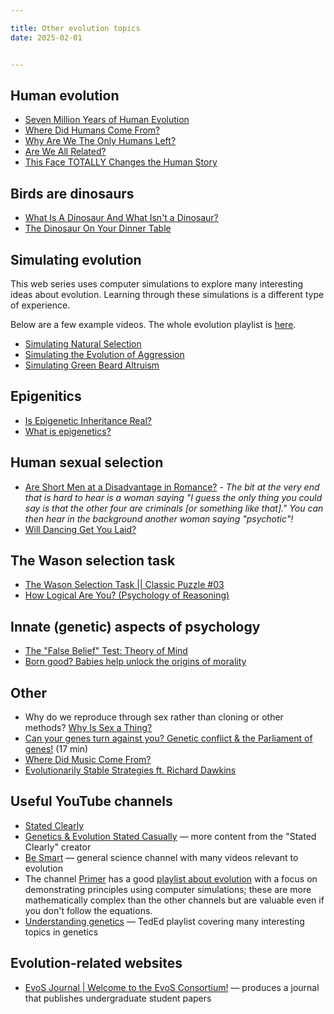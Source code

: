 ```yaml
---

title: Other evolution topics
date: 2025-02-01


---
```


## Human evolution

- [Seven Million Years of Human Evolution](https://www.youtube.com/watch?v=DZv8VyIQ7YU)
- [Where Did Humans Come From?](https://www.youtube.com/watch?v=WD9AYN7JnFM&list=PLsmqeqKj7M-pS2SyV82Y4CGyihKLCW35w&index=2)
- [Why Are We The Only Humans Left?](https://www.youtube.com/watch?v=dbHj-Q1FTj8)
- [Are We All Related?](https://www.youtube.com/watch?v=mnYSMhR3jCI&list=PLsmqeqKj7M-pS2SyV82Y4CGyihKLCW35w&index=3)
- [This Face TOTALLY Changes the Human Story](https://www.youtube.com/watch?v=ettIbYhADjI)

## Birds are dinosaurs

- [What Is A Dinosaur And What Isn't a Dinosaur?](https://www.youtube.com/watch?v=5_8h_Pwy15s)
- [The Dinosaur On Your Dinner Table](https://www.youtube.com/watch?v=gQJHuG1Byj0&list=PLsmqeqKj7M-rZTTXNXuL07poGP5B6TKKu&index=48)

## Simulating evolution

This web series uses computer simulations to explore many interesting ideas about evolution. Learning through these simulations is a different type of experience.

Below are a few example videos. The whole evolution playlist is [here](https://www.youtube.com/watch?v=oDvzbBRiNlA&list=PLKortajF2dPBWMIS6KF4RLtQiG6KQrTdB).

- [Simulating Natural Selection](https://www.youtube.com/watch?v=0ZGbIKd0XrM)
- [Simulating the Evolution of Aggression](https://www.youtube.com/watch?v=YNMkADpvO4w)
- [Simulating Green Beard Altruism](https://www.youtube.com/watch?v=goePYJ74Ydg)

## Epigenitics

- [Is Epigenetic Inheritance Real?](https://www.youtube.com/watch?v=81rFpRsF80c&list=PLsmqeqKj7M-rZTTXNXuL07poGP5B6TKKu&index=101)
- [What is epigenetics?](https://www.youtube.com/watch?v=_aAhcNjmvhc)

## Human sexual selection

- [Are Short Men at a Disadvantage in Romance?](http://youtu.be/AR3YR1ZTonc)
		- _The bit at the very end that is hard to hear is a woman saying "I guess the only thing you could say is that the other four are criminals [or something like that]." You can then hear in the background another woman saying "psychotic"!_
- [Will Dancing Get You Laid?](https://www.youtube.com/watch?v=kqx0-ol5qeQ)

## The Wason selection task

- [The Wason Selection Task || Classic Puzzle #03](https://www.youtube.com/watch?v=iR97LBgpsl8)
- [How Logical Are You? (Psychology of Reasoning)](https://www.youtube.com/watch?v=t7NE7apn-PA)

## Innate (genetic) aspects of psychology

- [The "False Belief" Test: Theory of Mind](https://www.youtube.com/watch?v=8hLubgpY2_w)
- [Born good? Babies help unlock the origins of morality](https://www.youtube.com/watch?v=FRvVFW85IcU)

## Other

- Why do we reproduce through sex rather than cloning or other methods? [Why Is Sex a Thing?](https://www.youtube.com/watch?v=KdceuaRZno4&list=PLsmqeqKj7M-rZTTXNXuL07poGP5B6TKKu&index=12)
- [Can your genes turn against you? Genetic conflict & the Parliament of genes!](https://www.youtube.com/watch?v=LtmAHmTLYy0&list=PLInNVsmlBUlQT_peuWctrmGMiLngK-6fb&index=1) (17 min)
- [Where Did Music Come From?](https://www.youtube.com/watch?v=5_3OS0nY3WQ)
- [Evolutionarily Stable Strategies ft. Richard Dawkins](https://www.youtube.com/watch?v=mUxt--mMjwA)

## Useful YouTube channels

- [Stated Clearly](https://www.youtube.com/user/sciencestatedclearly)
- [Genetics & Evolution Stated Casually](https://www.youtube.com/c/StatedCasually) — more content from the "Stated Clearly" creator
- [Be Smart](https://www.youtube.com/user/itsokaytobesmart) — general science channel with many videos relevant to evolution
- The channel [Primer](https://www.youtube.com/c/PrimerLearning) has a good [playlist about evolution](https://www.youtube.com/playlist?list=PLKortajF2dPBWMIS6KF4RLtQiG6KQrTdB) with a focus on demonstrating principles using computer simulations; these are more mathematically complex than the other channels but are valuable even if you don't follow the equations.
- [Understanding genetics](https://www.youtube.com/playlist?list=PLJicmE8fK0EiuxzIxoeC7R3-EFUrtaf9t) — TedEd playlist covering many interesting topics in genetics

## Evolution-related websites

- [EvoS Journal | Welcome to the EvoS Consortium!](https://evostudies.org/evos-journal/) — produces a journal that publishes undergraduate student papers
